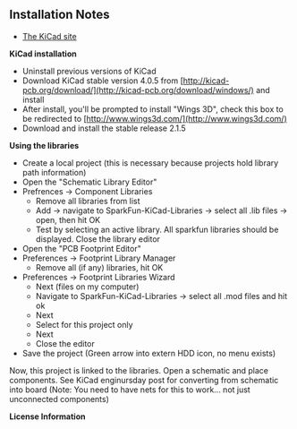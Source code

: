 Installation Notes
----------------

* [The KiCad site](http://kicad-pcb.org/)

**KiCad installation**

* Uninstall previous versions of KiCad
* Download KiCad stable version 4.0.5 from [http://kicad-pcb.org/download/](http://kicad-pcb.org/download/windows/) and install
* After install, you'll be prompted to install "Wings 3D", check this box to be redirected to [http://www.wings3d.com/](http://www.wings3d.com/)
* Download and install the stable release 2.1.5

**Using the libraries**

* Create a local project (this is necessary because projects hold library path information)
* Open the "Schematic Library Editor"
* Prefrences -> Component Libraries
  * Remove all libraries from list
  * Add -> navigate to SparkFun-KiCad-Libraries -> select all .lib files -> open, then hit OK
  * Test by selecting an active library.  All sparkfun libraries should be displayed.  Close the library editor
* Open the "PCB Footprint Editor"
* Preferences -> Footprint Library Manager
  * Remove all (if any) libraries, hit OK
* Preferences -> Footprint Libraries Wizard
  * Next (files on my computer)
  * Navigate to SparkFun-KiCad-Libraries -> select all .mod files and hit ok
  * Next
  * Select for this project only
  * Next
  * Close the editor
* Save the project (Green arrow into extern HDD icon, no menu exists)

Now, this project is linked to the libraries.  Open a schematic and place components.  See KiCad enginursday post for converting from schematic into board (Note: You need to have nets for this to work... not just unconnected components)

**License Information**
